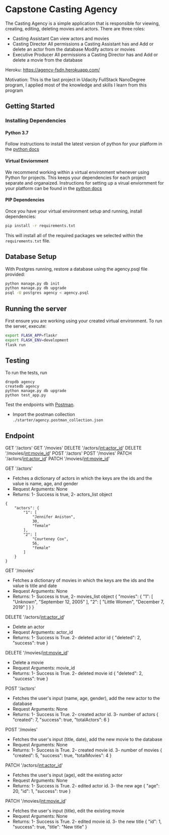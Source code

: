 # Capstone Casting Agency

The Casting Agency is a simple application that is responsible for viewing, creating, editing, deleting movies and actors. There are three roles: 
- Casting Assistant
    Can view actors and movies
- Casting Director
    All permissions a Casting Assistant has and Add or delete an actor from the database Modify actors or movies
- Executive Producer
    All permissions a Casting Director has and Add or delete a movie from the database
      
Heroku: https://agency-fsdn.herokuapp.com/  

Motivation: This is the last project in Udacity FullStack NanoDegree program, I applied most of the knowledge and skills I learn from this program 

## Getting Started

### Installing Dependencies

#### Python 3.7

Follow instructions to install the latest version of python for your platform in the [python docs](https://docs.python.org/3/using/unix.html#getting-and-installing-the-latest-version-of-python)

#### Virtual Enviornment

We recommend working within a virtual environment whenever using Python for projects. This keeps your dependencies for each project separate and organaized. Instructions for setting up a virual enviornment for your platform can be found in the [python docs](https://packaging.python.org/guides/installing-using-pip-and-virtual-environments/)

#### PIP Dependencies

Once you have your virtual environment setup and running, install dependencies:

```bash
pip install -r requirements.txt
```

This will install all of the required packages we selected within the `requirements.txt` file.

## Database Setup

With Postgres running, restore a database using the agency.psql file provided:

```bash
python manage.py db init
python manage.py db upgrade
psql -U postgres agency < agency.psql
```

## Running the server

First ensure you are working using your created virtual environment. To run the server, execute:

```bash
export FLASK_APP=flaskr
export FLASK_ENV=development
flask run
```

## Testing
To run the tests, run
```
dropdb agency
createdb agency
python manage.py db upgrade
python test_app.py
```

Test the endpoints with [Postman](https://getpostman.com).
 - Import the postman collection `./starter/agency.postman_collection.json`

## Endpoint 

GET '/actors'
GET '/movies'
DELETE '/actors/<int:actor_id>'
DELETE '/movies/<int:movie_id>'
POST '/actors'
POST '/movies'
PATCH '/actors/<int:actor_id>'
PATCH '/movies/<int:movie_id>'


GET '/actors'
- Fetches a dictionary of actors in which the keys are the ids and the value is name, age, and gender
- Request Arguments: None
- Returns: 1- Success is true, 2- actors_list object
```
{
    "actors": {
        "1": [
            "Jennifer Aniston",
            30,
            "female"
        ],
        "2": [
            "Courteney Cox",
            56,
            "female"
        ]
    }
}
```

GET '/movies'
- Fetches a dictionary of movies in which the keys are the ids and the value is title and date
- Request Arguments: None
- Returns: 1- Success is true, 2- movies_list object
{
    "movies": {
        "1": [
            "Unknown",
            "September 12, 2005"
        ],
        "2": [
            "Little Women",
            "December 7, 2019"
        ]
    }
}


DELETE '/actors/<int:actor_id>'
- Delete an actor 
- Request Arguments: actor_id
- Returns: 1- Success is True. 2- deleted actor id
{
    "deleted": 2,
    "success": true
}


DELETE '/movies/<int:movie_id>'
- Delete a movie 
- Request Arguments: movie_id
- Returns: 1- Success is True. 2- deleted movie id
{
    "deleted": 2,
    "success": true
}


POST '/actors'
- Fetches the user's input (name, age, gender), add the new actor to the database 
- Request Arguments: None
- Returns: 1- Success is True. 2- created actor id. 3- number of actors 
{
    "created": 7,
    "success": true,
    "totalActors": 6
}


POST '/movies'
- Fetches the user's input (title, date), add the new movie to the database 
- Request Arguments: None
- Returns: 1- Success is True. 2- created movie id. 3- number of movies 
{
    "created": 5,
    "success": true,
    "totalMovies": 4
}



PATCH '/actors/<int:actor_id>'
- Fetches the user's input (age), edit the existing actor
- Request Arguments: None
- Returns: 1- Success is True. 2- edited actor id. 3- the new age 
{
    "age": 20,
    "id": 1,
    "success": true
}



PATCH '/movies/<int:movie_id>'
- Fetches the user's input (title), edit the existing movie
- Request Arguments: None
- Returns: 1- Success is True. 2- edited movie id. 3- the new title 
{
    "id": 1,
    "success": true,
    "title": "New title"
}


